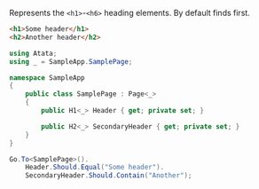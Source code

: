 Represents the `<h1>`-`<h6>` heading elements. By default finds first.

```html
<h1>Some header</h1>
<h2>Another header</h2>
```
```cs
using Atata;
using _ = SampleApp.SamplePage;

namespace SampleApp
{
    public class SamplePage : Page<_>
    {
        public H1<_> Header { get; private set; }

        public H2<_> SecondaryHeader { get; private set; }
    }
}
```
```cs
Go.To<SamplePage>().
    Header.Should.Equal("Some header").
    SecondaryHeader.Should.Contain("Another");
```